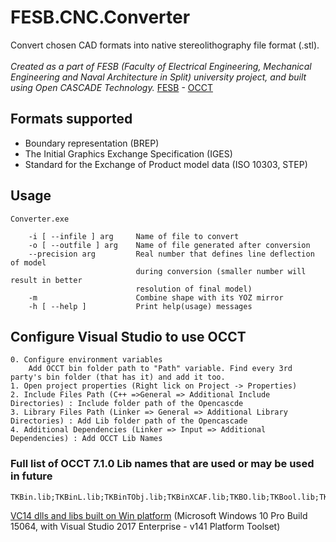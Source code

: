 # FESB.CNC.Converter
Convert chosen CAD formats into native stereolithography file format (.stl). <br/><br/> 
*Created as a part of FESB (Faculty of Electrical Engineering, Mechanical Engineering and Naval Architecture in Split) university project, 
and built using Open CASCADE Technology.*
[FESB](https://eng.fesb.unist.hr/) - [OCCT](https://www.opencascade.com/)

## Formats supported
- Boundary representation (BREP)
- The Initial Graphics Exchange Specification (IGES)
- Standard for the Exchange of Product model data (ISO 10303, STEP)  

## Usage
    Converter.exe
    
        -i [ --infile ] arg     Name of file to convert
        -o [ --outfile ] arg    Name of file generated after conversion
        --precision arg         Real number that defines line deflection of model
                                during conversion (smaller number will result in better
                                resolution of final model)
        -m                      Combine shape with its YOZ mirror
        -h [ --help ]           Print help(usage) messages
        
## Configure Visual Studio to use OCCT
    0. Configure environment variables
        Add OCCT bin folder path to "Path" variable. Find every 3rd party's bin folder (that has it) and add it too.
    1. Open project properties (Right lick on Project -> Properties)
    2. Include Files Path (C++ =>General => Additional Include Directories) : Include folder path of the Opencascde
    3. Library Files Path (Linker => General => Additional Library Directories) : Add Lib folder path of the Opencascade
    4. Additional Dependencies (Linker => Input => Additional Dependencies) : Add OCCT Lib Names
    
### Full list of OCCT 7.1.0 Lib names that are used or may be used in future
```
TKBin.lib;TKBinL.lib;TKBinTObj.lib;TKBinXCAF.lib;TKBO.lib;TKBool.lib;TKBRep.lib;TKCAF.lib;TKCDF.lib;TKDCAF.lib;TKernel.lib;TKFeat.lib;TKFillet.lib;TKGeomAlgo.lib;TKGeomBase.lib;TKHLR.lib;TKIGES.lib;TKLCAF.lib;TKMath.lib;TKMesh.lib;TKMeshVS.lib;TKOffset.lib;TKOpenGl.lib;TKPrim.lib;TKService.lib;TKShHealing.lib;TKStd.lib;TKStdL.lib;TKSTEP.lib;TKSTEP209.lib;TKSTEPAttr.lib;TKSTEPBase.lib;TKSTL.lib;TKTObj.lib;TKTopAlgo.lib;TKTopTest.lib;TKV3d.lib;TKVCAF.lib;TKVRML.lib;TKXCAF.lib;TKXDEIGES.lib;TKXDESTEP.lib;TKXMesh.lib;TKXml.lib;TKXmlL.lib;TKXmlTObj.lib;TKXSBase.lib
```
[VC14 dlls and libs built on Win platform](https://1drv.ms/f/s!AuedTnWqA4QygbpjG_No3zPVrXSckA) (Microsoft Windows 10 Pro Build 15064, with Visual Studio 2017 Enterprise - v141 Platform Toolset)






